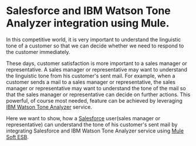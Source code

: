 # Salesforce and IBM Watson Tone Analyzer integration using Mule.

In this competitive world, it is very important to understand the linguistic tone of a customer so that we can decide whether we need to respond to the customer immediately.

These days, customer satisfaction is more important to a sales manager or representative. A sales manager or representative may want to understand the linguistic tone from his customer's sent mail. For example, when a customer sends a mail to a sales manager or representative, the sales manager or representative may want to understand the tone of the mail so that the sales manager or representative can decide on further actions. This powerful, of course most needed, feature can be achieved by leveraging [IBM Watson Tone Analyzer](http://www.ibm.com/smarterplanet/us/en/ibmwatson/developercloud/tone-analyzer.html) service. 

Here we want to show, how a [Salesforce](https://en.wikipedia.org/wiki/Salesforce.com) user(sales manager or representative) can understand the tone of his customer's sent mail by integrating Salesforce and IBM Watson Tone Analyzer service using [Mule Soft ESB](https://www.mulesoft.org/what-mule-esb). 
